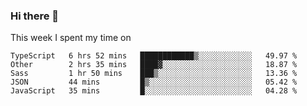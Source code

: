 ### Hi there 👋

<!--
**qiruohan/qiruohan** is a ✨ _special_ ✨ repository because its `README.md` (this file) appears on your GitHub profile.

Here are some ideas to get you started:

- 🔭 I’m currently working on ...
- 🌱 I’m currently learning ...
- 👯 I’m looking to collaborate on ...
- 🤔 I’m looking for help with ...
- 💬 Ask me about ...
- 📫 How to reach me: ...
- 😄 Pronouns: ...
- ⚡ Fun fact: ...
-->

This week I spent my time on 
<!--START_SECTION:waka-->
```text
TypeScript   6 hrs 52 mins   ████████████▒░░░░░░░░░░░░   49.97 % 
Other        2 hrs 35 mins   ████▓░░░░░░░░░░░░░░░░░░░░   18.87 % 
Sass         1 hr 50 mins    ███▒░░░░░░░░░░░░░░░░░░░░░   13.36 % 
JSON         44 mins         █▒░░░░░░░░░░░░░░░░░░░░░░░   05.42 % 
JavaScript   35 mins         █░░░░░░░░░░░░░░░░░░░░░░░░   04.28 % 
```
<!--END_SECTION:waka-->
